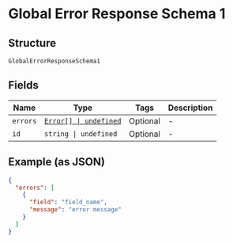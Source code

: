 
# Global Error Response Schema 1

## Structure

`GlobalErrorResponseSchema1`

## Fields

| Name | Type | Tags | Description |
|  --- | --- | --- | --- |
| `errors` | [`Error[] \| undefined`](../../doc/models/error.md) | Optional | - |
| `id` | `string \| undefined` | Optional | - |

## Example (as JSON)

```json
{
  "errors": [
    {
      "field": "field_name",
      "message": "error message"
    }
  ]
}
```

